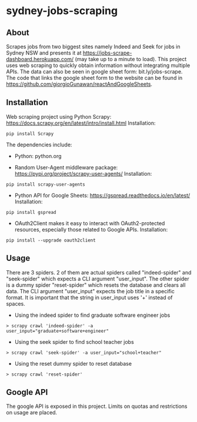 # sydney-jobs-scraping

## About
Scrapes jobs from two biggest sites namely Indeed and Seek for jobs in Sydney NSW and presents it at https://jobs-scrape-dashboard.herokuapp.com/ (may take up to a minute to load). 
This project uses web scraping to quickly obtain information without integrating multiple APIs. The data can also be seen in google sheet form: bit.ly/jobs-scrape.
The code that links the google sheet form to the website can be found in https://github.com/giorgioGunawan/reactAndGoogleSheets.

## Installation
Web scraping project using Python Scrapy: https://docs.scrapy.org/en/latest/intro/install.html
Installation:
```
pip install Scrapy
```

The dependencies include:

- Python: python.org

- Random User-Agent middleware package: https://pypi.org/project/scrapy-user-agents/
Installation:
```
pip install scrapy-user-agents
```

- Python API for Google Sheets: https://gspread.readthedocs.io/en/latest/
Installation:
```
pip install gspread
```

- OAuth2Client makes it easy to interact with OAuth2-protected resources, especially those related to Google APIs. 
Installation:
```
pip install --upgrade oauth2client
```

## Usage
There are 3 spiders. 2 of them are actual spiders called "indeed-spider" and "seek-spider" which expects a CLI argument "user_input".
The other spider is a dummy spider "reset-spider" which resets the database and clears all data. The CLI argument "user_input" expects the job title in a specific format.
It is important that the string in user_input uses '+' instead of spaces. 

- Using the indeed spider to find graduate software engineer jobs
```
> scrapy crawl 'indeed-spider' -a user_input="graduate+software+engineer"
```

- Using the seek spider to find school teacher jobs
```
> scrapy crawl 'seek-spider' -a user_input="school+teacher"
```

- Using the reset dummy spider to reset database
```
> scrapy crawl 'reset-spider'
```

## Google API
The google API is exposed in this project. Limits on quotas and restrictions on usage are placed. 




